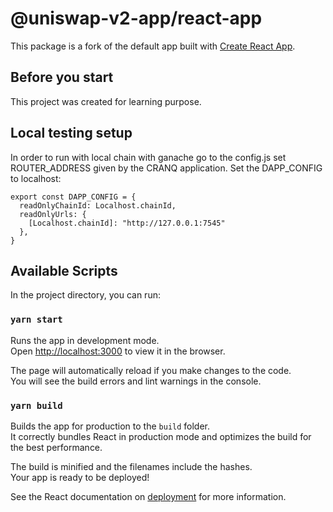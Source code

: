 # @uniswap-v2-app/react-app

This package is a fork of the default app built with [Create React App](https://github.com/facebook/create-react-app).

## Before you start

This project was created for learning purpose. <br />

## Local testing setup
In order to run with local chain with ganache go to the config.js set ROUTER_ADDRESS given by the CRANQ application.
Set the DAPP_CONFIG to localhost:
``` 
export const DAPP_CONFIG = {
  readOnlyChainId: Localhost.chainId,
  readOnlyUrls: {
    [Localhost.chainId]: "http://127.0.0.1:7545"
  },
}
```

## Available Scripts

In the project directory, you can run:

### `yarn start`

Runs the app in development mode.<br>
Open [http://localhost:3000](http://localhost:3000) to view it in the browser.

The page will automatically reload if you make changes to the code.<br>
You will see the build errors and lint warnings in the console.

### `yarn build`

Builds the app for production to the `build` folder.<br />
It correctly bundles React in production mode and optimizes the build for the best performance.

The build is minified and the filenames include the hashes.<br />
Your app is ready to be deployed!

See the React documentation on [deployment](https://facebook.github.io/create-react-app/docs/deployment) for more information.

